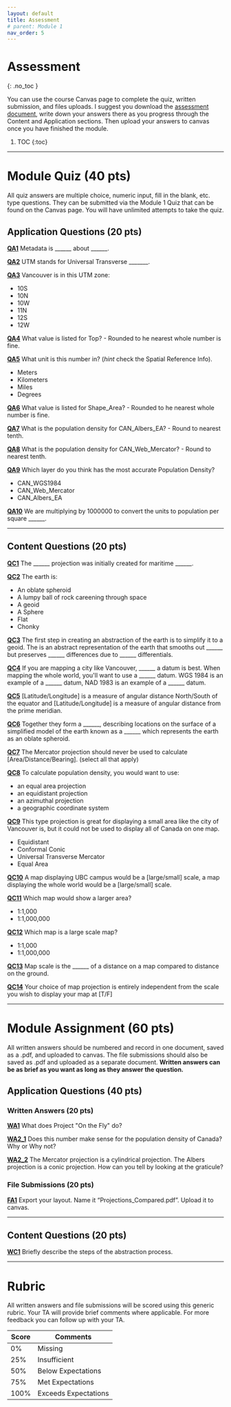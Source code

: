 ```yaml
---
layout: default
title: Assessment
# parent: Module 1
nav_order: 5
---
```


# Assessment
{: .no_toc }

You can use the course Canvas page to complete the quiz, written submission, and files uploads.  I suggest you download the [assessment document](https://github.com/June-Skeeter/Module2_GEOS270/blob/main/docs/Assessment.md), write down your answers there as you progress through the Content and Application sections.  Then upload your answers to canvas once you have finished the module.

1. TOC
{:toc}

---

# Module Quiz (40 pts)

All quiz answers are multiple choice, numeric input, fill in the blank, etc. type questions.  They can be submitted via the Module 1 Quiz that can be found on the Canvas page.  You will have unlimited attempts to take the quiz.

## Application Questions (20 pts)

[**QA1**](Application_Part1.md#qa1)
Metadata is ______ about ______.


[**QA2**](Application_Part1.md#qa2)
UTM stands for Universal Transverse _______.

[**QA3**](Application_Part1.md#qa3)
Vancouver is in this UTM zone:

- 10S
- 10N
- 10W
- 11N
- 12S
- 12W

[**QA4**](Application_Part2_1.md#qa4)
What value is listed for Top? - Rounded to he nearest whole number is fine.


[**QA5**](Application_Part2_1.md#qa5)
What unit is this number in? (*hint* check the Spatial Reference Info).
- Meters
- Kilometers
- Miles
- Degrees


[**QA6**](Application_Part2_1.md#qa6)
What value is listed for Shape_Area? - Rounded to he nearest whole number is fine.


[**QA7**](Application_Part2_1.md#qa7)
What is the population density for CAN_Albers_EA? - Round to nearest tenth.

[**QA8**](Application_Part2_1.md#qa8)
What is the population density for CAN_Web_Mercator? - Round to nearest tenth.


[**QA9**](Application_Part2_1.md#qa9)
Which layer do you think has the most accurate Population Density?
- CAN_WGS1984
- CAN_Web_Mercator
- CAN_Albers_EA

[**QA10**](Application_Part2_1.md#qa10)
We are multiplying by 1000000 to convert the units to population per square ______.

---

## Content Questions (20 pts)

[**QC1**](Content_Part1.md#qc1) 
The ______ projection was initially created for maritime ______.

[**QC2**](Content_Part1.md#qc2)
The earth is:

- An oblate spheroid
- A lumpy ball of rock careening through space
- A geoid
- A Sphere
- Flat
- Chonky

[**QC3**](Content_Part2_1.md#qc3)
The first step in creating an abstraction of the earth is to simplify it to a geoid.  The is an abstract representation of the earth that smooths out ______ but preserves ______ differences due to ______ differentials.

[**QC4**](Content_Part2_1.md#qc4) 
If you are mapping a city like Vancouver, ______ a datum is best.  When mapping the whole world, you'll want to use a ______ datum.  WGS 1984 is an example of a ______ datum, NAD 1983 is an example of a ______ datum.

[**QC5**](Content_Part2_1.md#qc5) 
[Latitude/Longitude] is a measure of angular distance North/South of the equator and [Latitude/Longitude] is a measure of angular distance from the prime meridian.  

[**QC6**](Content_Part2_1.md#qc6) 
Together they form a ______, describing locations on the surface of a simplified model of the earth known as a ______ which represents the earth as an oblate spheroid.

[**QC7**](Content_Part2_2.md#qc7) 
The Mercator projection should never be used to calculate [Area/Distance/Bearing]. (select all that apply)

[**QC8**](Content_Part2_2.md#qc8) 
To calculate population density, you would want to use:

- an equal area projection
- an equidistant projection
- an azimuthal projection
- a geographic coordinate system

[**QC9**](Content_Part2_2.md#qc9) 
This type projection is great for displaying a small area like the city of Vancouver is, but it could not be used to display all of Canada on one map.

- Equidistant
- Conformal Conic
- Universal Transverse Mercator
- Equal Area

[**QC10**](Content_Part2_2.md#qc0) 
A map displaying UBC campus would be a [large/small] scale, a map displaying the whole world would be a [large/small] scale.


[**QC11**](Content_Part2_2.md#qc11) 
Which map would show a larger area?

- 1:1,000
- 1:1,000,000

[**QC12**](Content_Part2_2.md#qc12) 
Which map is a large scale map?

- 1:1,000
- 1:1,000,000

[**QC13**](Content_Part2_2.md#qc13) 
Map scale is the ______ of a distance on a map compared to distance on the ground.

[**QC14**](Content_Part2_2.md#qc14) 
Your choice of map projection is entirely independent from the scale you wish to display your map at [T/F]

---

# Module Assignment (60 pts)

All written answers should be numbered and record in one document, saved as a .pdf, and uploaded to canvas.  The file submissions should also be saved as .pdf and uploaded as a separate document.  **Written answers can be as brief as you want as long as they answer the question.**

## Application Questions (40 pts)

### Written Answers (20 pts)

[**WA1**](Application_Part1.md#wa1)
What does Project "On the Fly" do?

[**WA2_1**](Application_Part2_2.md#wa_1)
Does this number make sense for the population density of Canada? Why or Why not? 

[**WA2_2**](Application_Part2_2.md#wa_2)
The Mercator projection is a cylindrical projection.  The Albers projection is a conic projection.  How can you tell by looking at the graticule?

### File Submissions (20 pts)

[**FA1**](Application_Part2_2.md#fa1)
Export your layout. Name it “Projections_Compared.pdf”. Upload it to canvas.

---

## Content Questions (20 pts)

[**WC1**](Content_Part2_2.md#wc1)
Briefly describe the steps of the abstraction process.

---

# Rubric 

All written answers and file submissions will be scored using this generic rubric.  Your TA will provide brief comments where applicable.  For more feedback you can follow up with your TA.

|Score|Comments            |
|-----|--------------------|
| 0%  |Missing             |
| 25% |Insufficient        |
| 50% |Below Expectations  |
| 75% |Met Expectations    |
| 100%|Exceeds Expectations|
